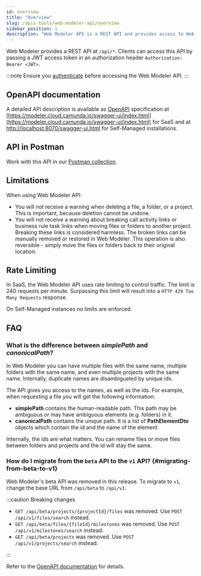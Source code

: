 ```yaml
---
id: overview
title: "Overview"
slug: /apis-tools/web-modeler-api/overview
sidebar_position: 1
description: "Web Modeler API is a REST API and provides access to Web Modeler data. Requests and responses are in JSON notation."
---
```


Web Modeler provides a REST API at `/api/*`. Clients can access this API by passing a JWT access token in an authorization header `Authorization: Bearer <JWT>`.

:::note
Ensure you [authenticate](./authentication.md) before accessing the Web Modeler API.
:::

## OpenAPI documentation

A detailed API description is available as [OpenAPI](https://www.openapis.org/) specification at [https://modeler.cloud.camunda.io/swagger-ui/index.html](https://modeler.cloud.camunda.io/swagger-ui/index.html)
for SaaS and at [http://localhost:8070/swagger-ui.html](http://localhost:8070/swagger-ui.html) for Self-Managed
installations.

## API in Postman

Work with this API in our [Postman collection](https://www.postman.com/camundateam/workspace/camunda-8-postman/collection/26079299-0bb668f4-af6a-4ab0-88a3-c78b900125ed?action=share&creator=11465105).

## Limitations

When using Web Modeler API:

- You will not receive a warning when deleting a file, a folder, or a project.
  This is important, because deletion cannot be undone.
- You will not receive a warning about breaking call activity links or business rule task links when moving files or folders to another project.
  Breaking these links is considered harmless. The broken links can be manually removed or restored in Web Modeler. This operation is also
  reversible - simply move the files or folders back to their original location.

## Rate Limiting

In SaaS, the Web Modeler API uses rate limiting to control traffic.
The limit is 240 requests per minute.
Surpassing this limit will result into a `HTTP 429 Too Many Requests` response.

On Self-Managed instances no limits are enforced.

## FAQ

### What is the difference between _simplePath_ and _canonicalPath_?

In Web Modeler you can have multiple files with the same name, multiple folders with the same name, and even multiple projects with the same name. Internally, duplicate names are disambiguated by unique ids.

The API gives you access to the names, as well as the ids. For example, when requesting a file you will get the following information:

- **simplePath** contains the human-readable path. This path may be ambiguous or may have ambiguous elements (e.g. folders) in it.
- **canonicalPath** contains the unique path. It is a list of **PathElementDto** objects which contain the id and the name of the element.

Internally, the ids are what matters. You can rename files or move files between folders and projects and the id will stay the same.

### How do I migrate from the `beta` API to the `v1` API? {#migrating-from-beta-to-v1}

Web Modeler's beta API was removed in this release.
To migrate to `v1`, change the base URL from `/api/beta` to `/api/v1`.

:::caution Breaking changes

- `GET /api/beta/projects/{projectId}/files` was removed. Use `POST /api/v1/files/search` instead.
- `GET /api/beta/files/{fileId}/milestones` was removed. Use `POST /api/v1/milestones/search` instead.
- `GET /api/beta/projects` was removed. Use `POST /api/v1/projects/search` instead.

:::

Refer to the [OpenAPI documentation](#openapi-documentation) for details.
